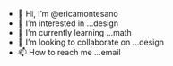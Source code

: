- 👋 Hi, I’m @ericamontesano
- 👀 I’m interested in ...design
- 🌱 I’m currently learning ...math
- 💞️ I’m looking to collaborate on ...design
- 📫 How to reach me ...email

<!---
ericamontesano/ericamontesano is a ✨ special ✨ repository because its `README.md` (this file) appears on your GitHub profile.
You can click the Preview link to take a look at your changes.
--->
